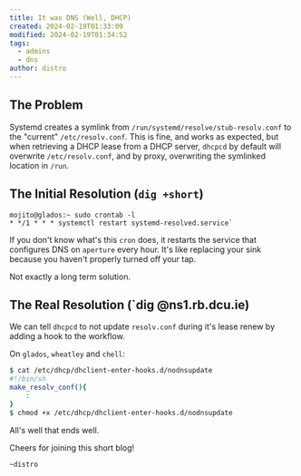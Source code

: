 ```yaml
---
title: It was DNS (Well, DHCP)
created: 2024-02-19T01:33:09
modified: 2024-02-19T01:34:52
tags:
  - admins
  - dns
author: distro
---
```


## The Problem

Systemd creates a symlink from `/run/systemd/resolve/stub-resolv.conf` to the "current" `/etc/resolv.conf`. This is fine, and works as expected, but when retrieving a DHCP lease from a DHCP server, `dhcpcd` by default will overwrite `/etc/resolv.conf`, and by proxy, overwriting the symlinked location in `/run`.

## The Initial Resolution (`dig +short`)

```
mojito@glados:~ sudo crontab -l
* */1 * * * systemctl restart systemd-resolved.service`
```

If you don't know what's this `cron` does, it restarts the service that configures DNS on `aperture` every hour. It's like replacing your sink because you haven't properly turned off your tap.

Not exactly a long term solution.

## The Real Resolution (`dig @ns1.rb.dcu.ie)

We can tell `dhcpcd` to not update `resolv.conf` during it's lease renew by adding a hook to the workflow.

On `glados`, `wheatley` and `chell`:

```bash
$ cat /etc/dhcp/dhclient-enter-hooks.d/nodnsupdate
#!/bin/sh
make_resolv_conf(){
	:
}
$ chmod +x /etc/dhcp/dhclient-enter-hooks.d/nodnsupdate
```

All's well that ends well.

Cheers for joining this short blog!

`~distro`
